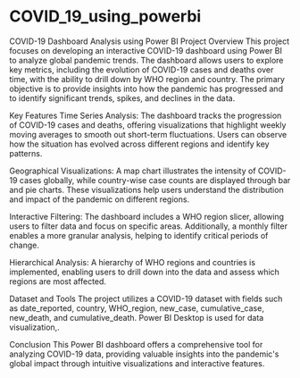 # COVID_19_using_powerbi
COVID-19 Dashboard Analysis using Power BI Project Overview This project focuses on developing an interactive COVID-19 dashboard using Power BI to analyze global pandemic trends. 
 The dashboard allows users to explore key metrics, including the evolution of COVID-19 cases and deaths over time, with the ability to drill down by WHO region and country. The primary objective is to provide insights into how the pandemic has progressed and to identify significant trends, spikes, and declines in the data.

Key Features
Time Series Analysis: The dashboard tracks the progression of COVID-19 cases and deaths, offering visualizations that highlight weekly moving averages to smooth out short-term fluctuations. Users can observe how the situation has evolved across different regions and identify key patterns.

Geographical Visualizations: A map chart illustrates the intensity of COVID-19 cases globally, while country-wise case counts are displayed through bar and pie charts. These visualizations help users understand the distribution and impact of the pandemic on different regions.

Interactive Filtering: The dashboard includes a WHO region slicer, allowing users to filter data and focus on specific areas. Additionally, a monthly filter enables a more granular analysis, helping to identify critical periods of change.

Hierarchical Analysis: A hierarchy of WHO regions and countries is implemented, enabling users to drill down into the data and assess which regions are most affected.

Dataset and Tools
The project utilizes a COVID-19 dataset with fields such as date_reported, country, WHO_region, new_case, cumulative_case, new_death, and cumulative_death. Power BI Desktop is used for data visualization,.

Conclusion
This Power BI dashboard offers a comprehensive tool for analyzing COVID-19 data, providing valuable insights into the pandemic's global impact through intuitive visualizations and interactive features.
